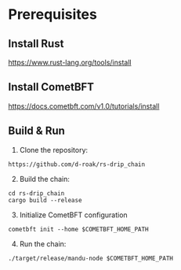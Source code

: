 # Prerequisites

## Install Rust
https://www.rust-lang.org/tools/install

## Install CometBFT
https://docs.cometbft.com/v1.0/tutorials/install

## Build & Run
1. Clone the repository:
```
https://github.com/d-roak/rs-drip_chain
```

2. Build the chain:
```
cd rs-drip_chain
cargo build --release
```

3. Initialize CometBFT configuration
```
cometbft init --home $COMETBFT_HOME_PATH
```

4. Run the chain:
```
./target/release/mandu-node $COMETBFT_HOME_PATH
```
